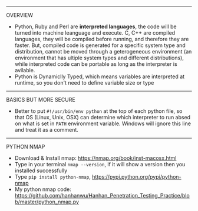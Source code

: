 

***************************************************************************

OVERVIEW

* Python, Ruby and Perl are <b>interpreted languages</b>, the code will be turned into machine leanguage and execute. C, C++ are compiled languages, they will be compiled before running, and therefore they are faster. But, compiled code is generated for a specific system type and distribution, cannot be moved through a geterogeneous environment (an environment that has ultiple system types and different distributions), while interpreted code can be portable as long as the interpreter is avilable.
* Python is Dynamiclly Typed, which means variables are interpreted at runtime, so you don't need to define variable size or type

***************************************************************************

BASICS BUT MORE SECURE

* Better to put `#!/usr/bin/env python` at the top of each python file, so that OS (Linux, Unix, OSX) can determine which interpreter to run absed on what is set in `PATH` environment variable. Windows will ignore this line and treat it as a comment.

***************************************************************************

PYTHON NMAP

* Download & Install nmap: https://nmap.org/book/inst-macosx.html 
* Type in your terminal `nmap --version`, if it will show a version then you installed successfully
* Type `pip install python-nmap`, https://pypi.python.org/pypi/python-nmap
* My python nmap code: https://github.com/hanhanwu/Hanhan_Penetration_Testing_Practice/blob/master/python_nmap.py
